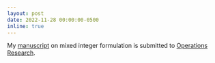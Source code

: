 ```yaml
---
layout: post
date: 2022-11-28 00:00:00-0500
inline: true
---
```


My [manuscript](https://arxiv.org/abs/2211.14706) on mixed integer formulation is submitted to [Operations Research](https://pubsonline.informs.org/journal/opre).
